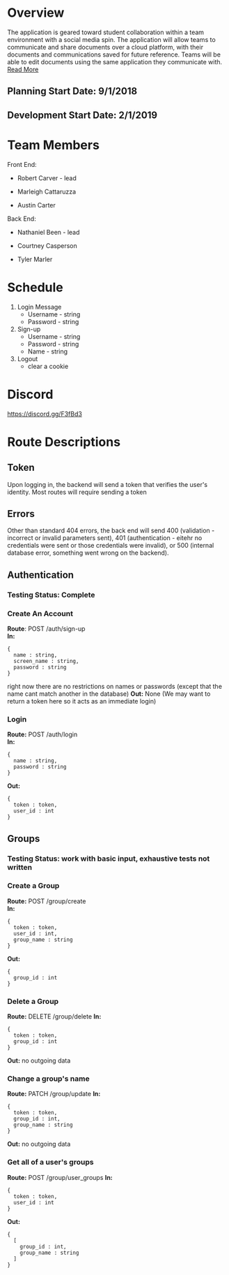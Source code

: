 # Overview
The application is geared toward student collaboration within a team environment with a social media spin. The application will allow teams to communicate and share documents over a cloud platform, with their documents and communications saved for future reference. Teams will be able to edit documents using the same application they communicate with.  
[Read More](https://github.com/gbobo1997/VoltaireTest/blob/master/BACS487_ProjectReport_AcademicCollaborationApp.pdf)

## Planning Start Date: 9/1/2018
## Development Start Date: 2/1/2019

# Team Members
Front End:

- Robert Carver - lead

- Marleigh Cattaruzza

- Austin Carter
  
Back End: 

- Nathaniel Been - lead

- Courtney Casperson

- Tyler Marler

# Schedule
1. Login Message
    - Username - string
    - Password - string
2. Sign-up 
    - Username - string
    - Password - string
    - Name - string
3. Logout
    - clear a cookie
# Discord
https://discord.gg/F3fBd3

# Route Descriptions
## Token
Upon logging in, the backend will send a token that verifies the user's identity. Most routes will require sending a token
## Errors
Other than standard 404 errors, the back end will send 400 (validation - incorrect or invalid parameters sent), 401 (authentication - eitehr no credentials were sent or those credentials were invalid), or 500 (internal database error, something went wrong on the backend).

## Authentication
### Testing Status: Complete
### Create An Account
**Route**: POST /auth/sign-up \
**In:** 
```
{
  name : string,
  screen_name : string,
  password : string
}
```
right now there are no restrictions on names or passwords (except that the name cant match another in the database)
**Out:** None (We may want to return a token here so it acts as an immediate login)

### Login
**Route:** POST /auth/login \
**In:**
```
{
  name : string,
  password : string
}
```
**Out:**
```
{
  token : token,
  user_id : int
}
```
## Groups 
### Testing Status: work with basic input, exhaustive tests not written
### Create a Group
**Route:** POST /group/create \
**In:**
```
{
  token : token,
  user_id : int,
  group_name : string
}
```
**Out:**
```
{
  group_id : int
}
```

### Delete a Group
**Route:** DELETE /group/delete
**In:**
```
{
  token : token,
  group_id : int
}
```
**Out:** no outgoing data

### Change a group's name
**Route:** PATCH /group/update
**In:**
```
{
  token : token,
  group_id : int,
  group_name : string
}
```
**Out:** no outgoing data

### Get all of a user's groups
**Route:** POST /group/user_groups
**In:**
```
{
  token : token,
  user_id : int
}
```
**Out:** 
```
{
  [
    group_id : int,
    group_name : string
  ]
}
```
